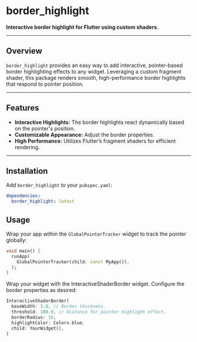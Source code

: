 # border_highlight

**Interactive border highlight for Flutter using custom shaders.**

---

## Overview

`border_highlight` provides an easy way to add interactive, pointer-based border highlighting effects to any widget.
Leveraging a custom fragment shader, this package renders smooth, high-performance border highlights that respond to
pointer position.

---

## Features

- **Interactive Highlights:** The border highlights react dynamically based on the pointer's position.
- **Customizable Appearance:** Adjust the border properties.
- **High Performance:** Utilizes Flutter’s fragment shaders for efficient rendering.

---

## Installation

Add `border_highlight` to your `pubspec.yaml`:

```yaml
dependencies:
  border_highlight: latest
```

## Usage

Wrap your app within the `GlobalPointerTracker` widget to track the pointer globally:

```dart
void main() {
  runApp(
    GlobalPointerTracker(child: const MyApp()),
  );
}
```

Wrap your widget with the InteractiveShaderBorder widget. Configure the border properties as desired:

```dart
InteractiveShaderBorder(
  baseWidth: 3.0, // Border thickness.
  threshold: 100.0, // Distance for pointer highlight effect.
  borderRadius: 16,
  highlightColor: Colors.blue,
  child: YourWidget(),
)
```